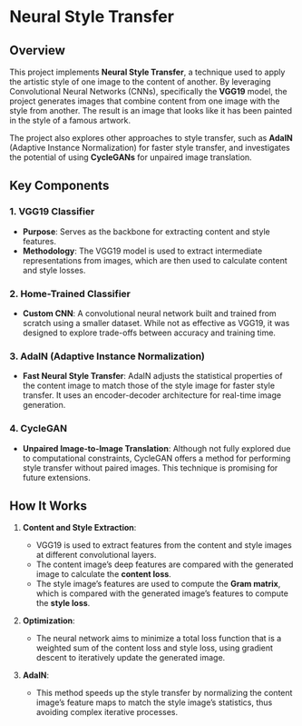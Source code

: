 # Neural Style Transfer

## Overview

This project implements **Neural Style Transfer**, a technique used to apply the artistic style of one image to the content of another. By leveraging Convolutional Neural Networks (CNNs), specifically the **VGG19** model, the project generates images that combine content from one image with the style from another. The result is an image that looks like it has been painted in the style of a famous artwork.

The project also explores other approaches to style transfer, such as **AdaIN** (Adaptive Instance Normalization) for faster style transfer, and investigates the potential of using **CycleGANs** for unpaired image translation.

## Key Components

### 1. **VGG19 Classifier**
- **Purpose**: Serves as the backbone for extracting content and style features.
- **Methodology**: The VGG19 model is used to extract intermediate representations from images, which are then used to calculate content and style losses.
  
### 2. **Home-Trained Classifier**
- **Custom CNN**: A convolutional neural network built and trained from scratch using a smaller dataset. While not as effective as VGG19, it was designed to explore trade-offs between accuracy and training time.
  
### 3. **AdaIN (Adaptive Instance Normalization)**
- **Fast Neural Style Transfer**: AdaIN adjusts the statistical properties of the content image to match those of the style image for faster style transfer. It uses an encoder-decoder architecture for real-time image generation.

### 4. **CycleGAN**
- **Unpaired Image-to-Image Translation**: Although not fully explored due to computational constraints, CycleGAN offers a method for performing style transfer without paired images. This technique is promising for future extensions.

## How It Works

1. **Content and Style Extraction**: 
   - VGG19 is used to extract features from the content and style images at different convolutional layers. 
   - The content image’s deep features are compared with the generated image to calculate the **content loss**.
   - The style image’s features are used to compute the **Gram matrix**, which is compared with the generated image’s features to compute the **style loss**.

2. **Optimization**: 
   - The neural network aims to minimize a total loss function that is a weighted sum of the content loss and style loss, using gradient descent to iteratively update the generated image.

3. **AdaIN**:
   - This method speeds up the style transfer by normalizing the content image’s feature maps to match the style image’s statistics, thus avoiding complex iterative processes.
